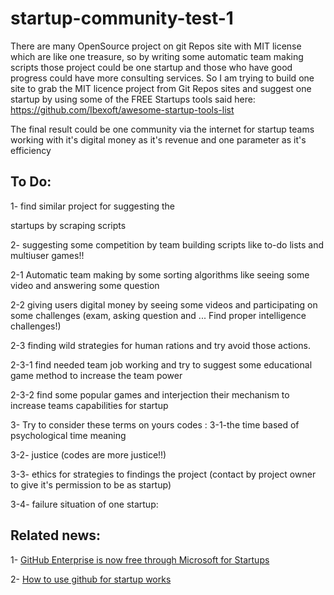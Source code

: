 # startup-community-test-1







There are many OpenSource project on git Repos site with MIT license which are like one treasure, so by writing some automatic team making scripts those project could be one startup and those who have good progress could have more consulting services. So I am trying to build one site to grab the MIT licence project from Git Repos sites and suggest one startup by using some of the FREE Startups tools said here: https://github.com/Ibexoft/awesome-startup-tools-list 







The final result could be one community via the internet for startup teams working with it's digital money as it's revenue and one parameter as it's efficiency







## To Do:



1- find similar project for suggesting the 

startups by scraping scripts



2- suggesting some competition by team building scripts like to-do lists and multiuser games!!



 2-1 Automatic team making by some sorting algorithms like seeing some video and answering some question



 2-2 giving users digital money by seeing some videos and participating on some challenges (exam, asking question and ... Find proper intelligence challenges!)



 2-3 finding wild strategies for human rations and try avoid those actions.



 2-3-1 find needed team job working and try to suggest some educational game method to increase the team power



 2-3-2 find some popular games and interjection their mechanism to increase teams capabilities for startup



3- Try to consider these terms on yours codes :
3-1-the time based of psychological time meaning

3-2- justice (codes are more justice!!)

3-3- ethics for strategies to findings the project (contact by project owner to give it's permission to be as startup)

3-4- failure situation of one startup:

 ## Related news:

1- [GitHub Enterprise is now free through Microsoft for Startups](https://github.blog/2020-02-13-github-enterprise-is-now-free-through-microsoft-for-startups/)

2- [How to use github for startup works ](https://dev.to/mesadhan/the-complete-dev-startup-organization-setup-with-github-44kk)
